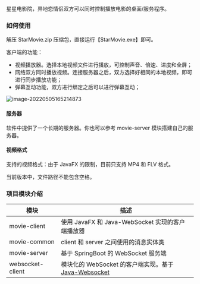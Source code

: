 星星电影院，异地恋情侣双方可以同时控制播放电影的桌面/服务程序。



### 如何使用

解压 StarMovie.zip 压缩包，直接运行【StarMovie.exe】即可。

客户端的功能：

- 视频播放器。选择本地视频文件进行播放，可控制声音、倍速、进度和全屏；
- 网络双方同时播放视频。连接服务器之后，双方选择好相同的本地视频，即可进行同步播放功能；
- 弹幕互动功能，双方进行绑定之后可以进行弹幕互动；

![image-20220505165214873](assets/image-20220505165214873.png)

#### 服务器

软件中提供了一个长期的服务器。你也可以参考 movie-server 模块搭建自己的服务器。



#### 视频格式

支持的视频格式：由于 JavaFX 的限制，目前只支持 MP4 和 FLV 格式。

当前版本中，文件路径不能包含空格。




### 项目模块介绍

| 模块             | 描述                                                         |
| ---------------- | ------------------------------------------------------------ |
| movie-client     | 使用 JavaFX 和 Java-WebSocket 实现的客户端播放器             |
| movie-common     | client 和 server 之间使用的消息实体类                        |
| movie-server     | 基于 SpringBoot 的 WebSocket 服务端                          |
| websocket-client | 模块化的 WebSocket 的客户端实现。基于 [Java-Websocket](https://github.com/TooTallNate/Java-WebSocket) |





